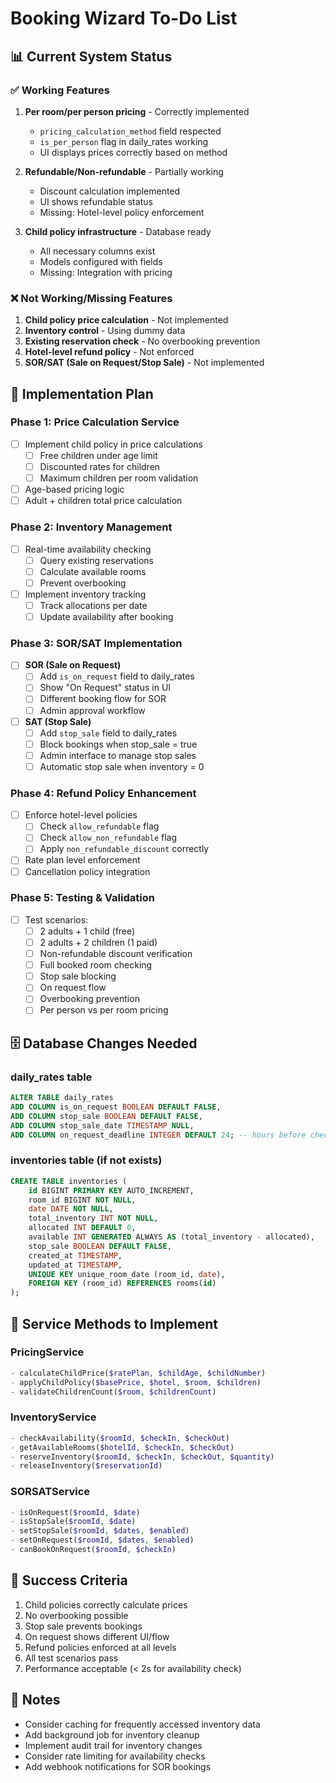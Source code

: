 # Booking Wizard To-Do List

## 📊 Current System Status

### ✅ Working Features
1. **Per room/per person pricing** - Correctly implemented
   - `pricing_calculation_method` field respected
   - `is_per_person` flag in daily_rates working
   - UI displays prices correctly based on method

2. **Refundable/Non-refundable** - Partially working
   - Discount calculation implemented
   - UI shows refundable status
   - Missing: Hotel-level policy enforcement

3. **Child policy infrastructure** - Database ready
   - All necessary columns exist
   - Models configured with fields
   - Missing: Integration with pricing

### ❌ Not Working/Missing Features
1. **Child policy price calculation** - Not implemented
2. **Inventory control** - Using dummy data
3. **Existing reservation check** - No overbooking prevention
4. **Hotel-level refund policy** - Not enforced
5. **SOR/SAT (Sale on Request/Stop Sale)** - Not implemented

## 📅 Implementation Plan

### Phase 1: Price Calculation Service
- [ ] Implement child policy in price calculations
  - [ ] Free children under age limit
  - [ ] Discounted rates for children
  - [ ] Maximum children per room validation
- [ ] Age-based pricing logic
- [ ] Adult + children total price calculation

### Phase 2: Inventory Management
- [ ] Real-time availability checking
  - [ ] Query existing reservations
  - [ ] Calculate available rooms
  - [ ] Prevent overbooking
- [ ] Implement inventory tracking
  - [ ] Track allocations per date
  - [ ] Update availability after booking

### Phase 3: SOR/SAT Implementation
- [ ] **SOR (Sale on Request)**
  - [ ] Add `is_on_request` field to daily_rates
  - [ ] Show "On Request" status in UI
  - [ ] Different booking flow for SOR
  - [ ] Admin approval workflow
- [ ] **SAT (Stop Sale)**
  - [ ] Add `stop_sale` field to daily_rates
  - [ ] Block bookings when stop_sale = true
  - [ ] Admin interface to manage stop sales
  - [ ] Automatic stop sale when inventory = 0

### Phase 4: Refund Policy Enhancement
- [ ] Enforce hotel-level policies
  - [ ] Check `allow_refundable` flag
  - [ ] Check `allow_non_refundable` flag
  - [ ] Apply `non_refundable_discount` correctly
- [ ] Rate plan level enforcement
- [ ] Cancellation policy integration

### Phase 5: Testing & Validation
- [ ] Test scenarios:
  - [ ] 2 adults + 1 child (free)
  - [ ] 2 adults + 2 children (1 paid)
  - [ ] Non-refundable discount verification
  - [ ] Full booked room checking
  - [ ] Stop sale blocking
  - [ ] On request flow
  - [ ] Overbooking prevention
  - [ ] Per person vs per room pricing

## 🗄️ Database Changes Needed

### daily_rates table
```sql
ALTER TABLE daily_rates 
ADD COLUMN is_on_request BOOLEAN DEFAULT FALSE,
ADD COLUMN stop_sale BOOLEAN DEFAULT FALSE,
ADD COLUMN stop_sale_date TIMESTAMP NULL,
ADD COLUMN on_request_deadline INTEGER DEFAULT 24; -- hours before check-in
```

### inventories table (if not exists)
```sql
CREATE TABLE inventories (
    id BIGINT PRIMARY KEY AUTO_INCREMENT,
    room_id BIGINT NOT NULL,
    date DATE NOT NULL,
    total_inventory INT NOT NULL,
    allocated INT DEFAULT 0,
    available INT GENERATED ALWAYS AS (total_inventory - allocated),
    stop_sale BOOLEAN DEFAULT FALSE,
    created_at TIMESTAMP,
    updated_at TIMESTAMP,
    UNIQUE KEY unique_room_date (room_id, date),
    FOREIGN KEY (room_id) REFERENCES rooms(id)
);
```

## 🔧 Service Methods to Implement

### PricingService
```php
- calculateChildPrice($ratePlan, $childAge, $childNumber)
- applyChildPolicy($basePrice, $hotel, $room, $children)
- validateChildrenCount($room, $childrenCount)
```

### InventoryService
```php
- checkAvailability($roomId, $checkIn, $checkOut)
- getAvailableRooms($hotelId, $checkIn, $checkOut)
- reserveInventory($roomId, $checkIn, $checkOut, $quantity)
- releaseInventory($reservationId)
```

### SORSATService
```php
- isOnRequest($roomId, $date)
- isStopSale($roomId, $date)
- setStopSale($roomId, $dates, $enabled)
- setOnRequest($roomId, $dates, $enabled)
- canBookOnRequest($roomId, $checkIn)
```

## 🎯 Success Criteria
1. Child policies correctly calculate prices
2. No overbooking possible
3. Stop sale prevents bookings
4. On request shows different UI/flow
5. Refund policies enforced at all levels
6. All test scenarios pass
7. Performance acceptable (< 2s for availability check)

## 📝 Notes
- Consider caching for frequently accessed inventory data
- Add background job for inventory cleanup
- Implement audit trail for inventory changes
- Consider rate limiting for availability checks
- Add webhook notifications for SOR bookings